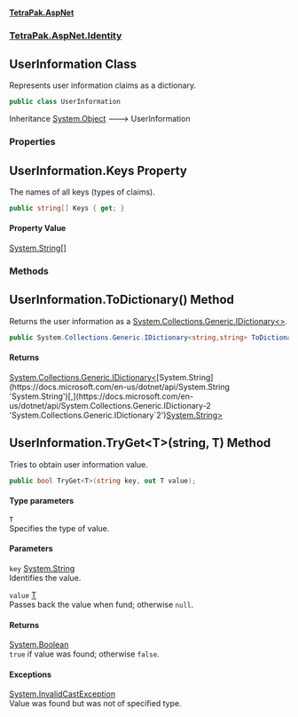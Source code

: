 #### [TetraPak.AspNet](index.md 'index')
### [TetraPak.AspNet.Identity](TetraPak_AspNet_Identity.md 'TetraPak.AspNet.Identity')
## UserInformation Class
Represents user information claims as a dictionary.  
```csharp
public class UserInformation
```

Inheritance [System.Object](https://docs.microsoft.com/en-us/dotnet/api/System.Object 'System.Object') &#129106; UserInformation  
### Properties
<a name='TetraPak_AspNet_Identity_UserInformation_Keys'></a>
## UserInformation.Keys Property
The names of all keys (types of claims).  
```csharp
public string[] Keys { get; }
```
#### Property Value
[System.String](https://docs.microsoft.com/en-us/dotnet/api/System.String 'System.String')[[]](https://docs.microsoft.com/en-us/dotnet/api/System.Array 'System.Array')
  
### Methods
<a name='TetraPak_AspNet_Identity_UserInformation_ToDictionary()'></a>
## UserInformation.ToDictionary() Method
Returns the user information as a [System.Collections.Generic.IDictionary&lt;&gt;](https://docs.microsoft.com/en-us/dotnet/api/System.Collections.Generic.IDictionary-2 'System.Collections.Generic.IDictionary`2').  
```csharp
public System.Collections.Generic.IDictionary<string,string> ToDictionary();
```
#### Returns
[System.Collections.Generic.IDictionary&lt;](https://docs.microsoft.com/en-us/dotnet/api/System.Collections.Generic.IDictionary-2 'System.Collections.Generic.IDictionary`2')[System.String](https://docs.microsoft.com/en-us/dotnet/api/System.String 'System.String')[,](https://docs.microsoft.com/en-us/dotnet/api/System.Collections.Generic.IDictionary-2 'System.Collections.Generic.IDictionary`2')[System.String](https://docs.microsoft.com/en-us/dotnet/api/System.String 'System.String')[&gt;](https://docs.microsoft.com/en-us/dotnet/api/System.Collections.Generic.IDictionary-2 'System.Collections.Generic.IDictionary`2')  
  
<a name='TetraPak_AspNet_Identity_UserInformation_TryGet_T_(string_T)'></a>
## UserInformation.TryGet&lt;T&gt;(string, T) Method
Tries to obtain user information value.  
```csharp
public bool TryGet<T>(string key, out T value);
```
#### Type parameters
<a name='TetraPak_AspNet_Identity_UserInformation_TryGet_T_(string_T)_T'></a>
`T`  
Specifies the type of value.  
  
#### Parameters
<a name='TetraPak_AspNet_Identity_UserInformation_TryGet_T_(string_T)_key'></a>
`key` [System.String](https://docs.microsoft.com/en-us/dotnet/api/System.String 'System.String')  
Identifies the value.  
  
<a name='TetraPak_AspNet_Identity_UserInformation_TryGet_T_(string_T)_value'></a>
`value` [T](TetraPak_AspNet_Identity_UserInformation.md#TetraPak_AspNet_Identity_UserInformation_TryGet_T_(string_T)_T 'TetraPak.AspNet.Identity.UserInformation.TryGet&lt;T&gt;(string, T).T')  
Passes back the value when fund; otherwise `null`.  
  
#### Returns
[System.Boolean](https://docs.microsoft.com/en-us/dotnet/api/System.Boolean 'System.Boolean')  
`true` if value was found; otherwise `false`.  
            
#### Exceptions
[System.InvalidCastException](https://docs.microsoft.com/en-us/dotnet/api/System.InvalidCastException 'System.InvalidCastException')  
Value was found but was not of specified type.   
  

